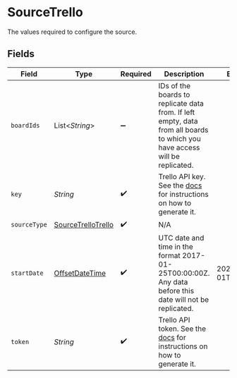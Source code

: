 # SourceTrello

The values required to configure the source.


## Fields

| Field                                                                                                                                                                              | Type                                                                                                                                                                               | Required                                                                                                                                                                           | Description                                                                                                                                                                        | Example                                                                                                                                                                            |
| ---------------------------------------------------------------------------------------------------------------------------------------------------------------------------------- | ---------------------------------------------------------------------------------------------------------------------------------------------------------------------------------- | ---------------------------------------------------------------------------------------------------------------------------------------------------------------------------------- | ---------------------------------------------------------------------------------------------------------------------------------------------------------------------------------- | ---------------------------------------------------------------------------------------------------------------------------------------------------------------------------------- |
| `boardIds`                                                                                                                                                                         | List<*String*>                                                                                                                                                                     | :heavy_minus_sign:                                                                                                                                                                 | IDs of the boards to replicate data from. If left empty, data from all boards to which you have access will be replicated.                                                         |                                                                                                                                                                                    |
| `key`                                                                                                                                                                              | *String*                                                                                                                                                                           | :heavy_check_mark:                                                                                                                                                                 | Trello API key. See the <a href="https://developer.atlassian.com/cloud/trello/guides/rest-api/authorization/#using-basic-oauth">docs</a> for instructions on how to generate it.   |                                                                                                                                                                                    |
| `sourceType`                                                                                                                                                                       | [SourceTrelloTrello](../../models/shared/SourceTrelloTrello.md)                                                                                                                    | :heavy_check_mark:                                                                                                                                                                 | N/A                                                                                                                                                                                |                                                                                                                                                                                    |
| `startDate`                                                                                                                                                                        | [OffsetDateTime](https://docs.oracle.com/javase/8/docs/api/java/time/OffsetDateTime.html)                                                                                          | :heavy_check_mark:                                                                                                                                                                 | UTC date and time in the format 2017-01-25T00:00:00Z. Any data before this date will not be replicated.                                                                            | 2021-03-01T00:00:00Z                                                                                                                                                               |
| `token`                                                                                                                                                                            | *String*                                                                                                                                                                           | :heavy_check_mark:                                                                                                                                                                 | Trello API token. See the <a href="https://developer.atlassian.com/cloud/trello/guides/rest-api/authorization/#using-basic-oauth">docs</a> for instructions on how to generate it. |                                                                                                                                                                                    |